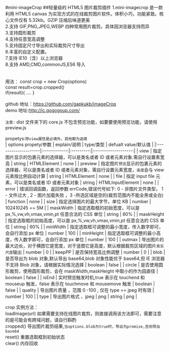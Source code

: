 #mini-imageCrop ##轻量级的 HTML5 图片裁剪插件
1.mini-imagecrop 是一款利用 HTML5
canvas 为实现方式的在线裁剪图片软件。体积小巧，功能紧致。核心文件仅有 5.32kb。GZIP 压缩后味道更美
<br /> 2.支持 GIF,PNG,JPEG,WEBP 四种常用图片裁剪。具体因浏览器支持而异 <br /> 3.支持圆形裁剪 <br /> 4.支持任意宽高调整<br /> 5.支持固定尺寸导出和实际裁剪尺寸导出<br /> 6.丰富的自定义配置。<br /> 7.支持 IE10（含）以上浏览器 <br /> 8.支持 AMD,CMD,commonJS,ES6 导入<br />
<br />
<br />
用法： const crop = new Crop(options)<br>
const result=crop.cropped()<br>
if(result){
    ....
}
<br />
<br />
github 地址：https://github.com/gapkukb/imageCrop<br />
demo 地址:http://ic.gogogoup.com/<br /><br />
`注意:` dist 文件夹下的 core.js 不包含预览功能，如要要使用预览功能，请使用 preview.js
<br /><br />
propetys:`除view属性是必填外，其他都为选填`<br>
| options propety/参数 | explain/说明 | type/类型 | defualt value/默认值 |
|:--------------------|:------------:|:---------:|:-------------------:|
| view | 指定图片显示的包裹元素的选择器，可以是类名或者 ID 或者元素对象.需自行设置素宽高 | string &#124; HTMLElement | none |
| preview | 指定图片`预览`显示的包裹元素的选择器，可以是类名或者 ID 或者元素对象，需自行设置元素宽度，`高度`会与 view 元素按比例自动计算 | string &#124; HTMLElement | none |
| file | 指定 input file 元素，可以是类名或者 ID 或者元素对象 | string &#124; HTMLInputElement | none |
| error | 错误回调函数，返回参数 errCode,错误代号如下: 0 - 非图片文件类型， 1 - 文件过大 , 2 - 图片加载失败 ，3 -所选区域是空的(裁剪范围内不能全黑或全白) | function | none |
| size | 指定选择图片的最大字节，单位 KB | number | 1024*1024*5 == 5M |
| maskWidth | 指定选取框的初始宽度，可以是 px,%,vw,vh,vmax,vmin,pt 任意合法的 CSS 单位 | string | 60% |
| maskHeight | 指定选取框的初始高度，可以是 px,%,vw,vh,vmax,vmin,pt 任意合法的 CSS 单位 | string | 60% |
| minWidth | 指定选取框可调整的最小宽度，传入数字即可，会自行添加 px 单位 | number | 100 |
| minHeight | 指定选取框可调整的最小高度，传入数字即可，会自行添加 px 单位 | number | 100 |
| outmax | 导出图片的最大边长，对于横图它是宽度，对于竖图它是高度，默认根据裁剪区域的图片`真实尺度`输出 | number | 0 |
| keepPP | 是否保持宽高比例调整 | number | 0 |
| blob | 是否导出为 blob 对象,默认导出 base64,blob 对象性能优于 base64,但 IE 浏览器不支持 Blob 对象，请根据实际情况选择 | boolean | false |
| circle | 是否使用圆形裁剪，使用圆形裁剪，会在 maskWidth,maskHeight 中取小的作为园直径 | boolean | false |
| isEnd | 实时预览触发时机,true 表示在 touchend 和 mouseup 触发，false 表示在 touchmove 和 mousemove 触发 | boolean | false |
| quality | 导出图片质量 ，范围 0 -100 , 仅在 type == jpeg 时有效 | number | 100 |
| type | 导出图片格式 ，jpeg &#124; png | string | png |

crop 实例方法：<br>
loadImage(url) 如果需要支持在线图片裁剪，则直接调用该方法即可，需要注意的是可能会有跨域问题，请自行斟酌<br>
cropped() 导出图片裁剪结果,`当options.blob为true时，导出为promise,否则导出base64`<br>
reset() 重置选取框到初始状态<br>
clear() 内存回收<br>
